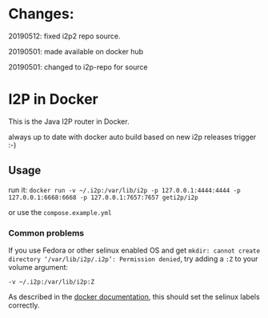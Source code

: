 # Changes:
20190512: fixed i2p2 repo source. 

20190501: made available on docker hub

20190501: changed to i2p-repo for source


# I2P in Docker
This is the Java I2P router in Docker.

always up to date with docker auto build based on new i2p releases trigger :-)

## Usage
run it:
`docker run -v ~/.i2p:/var/lib/i2p -p 127.0.0.1:4444:4444 -p 127.0.0.1:6668:6668 -p 127.0.0.1:7657:7657 geti2p/i2p`

or use the `compose.example.yml`

### Common problems
If you use Fedora or other selinux enabled OS and get ```mkdir: cannot create directory ‘/var/lib/i2p/.i2p’: Permission denied```, try adding a `:Z` to your volume argument:

```
-v ~/.i2p:/var/lib/i2p:Z
```
As described in the [docker documentation](https://docs.docker.com/storage/bind-mounts/#configure-the-selinux-label), this should set the selinux labels correctly.
